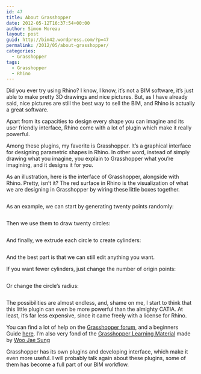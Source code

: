 ```yaml
---
id: 47
title: About Grasshopper
date: 2012-05-12T16:37:54+00:00
author: Simon Moreau
layout: post
guid: http://bim42.wordpress.com/?p=47
permalink: /2012/05/about-grasshopper/
categories:
  - Grasshopper
tags:
  - Grasshopper
  - Rhino
---
```

Did you ever try using Rhino? I know, I know, it&#8217;s not a BIM software, it&#8217;s just able to make pretty 3D drawings and nice pictures. But, as I have already said, nice pictures are still the best way to sell the BIM, and Rhino is actually a great software.

Apart from its capacities to design every shape you can imagine and its user friendly interface, Rhino come with a lot of plugin which make it really powerful.

Among these plugins, my favorite is Grasshopper. It&#8217;s a graphical interface for designing parametric shapes in Rhino. In other word, instead of simply drawing what you imagine, you explain to Grasshopper what you&#8217;re imagining, and it designs it for you.

As an illustration, here is the interface of Grasshopper, alongside with Rhino. Pretty, isn&#8217;t it? The red surface in Rhino is the visualization of what we are designing in Grasshopper by wiring these little boxes together.

![<img class="aligncenter size-full wp-image-53" title="IntroGrasshopper1" src="http://bim42.com/wp-content/uploads/2012/05/intrograsshopper13.jpg" alt="" width="584" height="305" srcset="https://bim42.com/wp-content/uploads/2012/05/intrograsshopper13.jpg 800w, https://bim42.com/wp-content/uploads/2012/05/intrograsshopper13-300x157.jpg 300w" sizes="(max-width: 584px) 100vw, 584px" />](http://bim42.com/wp-content/uploads/2012/05/intrograsshopper13.jpg)

As an example, we can start by generating twenty points randomly:

![<img class="aligncenter size-full wp-image-57" title="IntroGrasshopper2" src="http://bim42.com/wp-content/uploads/2012/05/intrograsshopper2_c.jpg" alt="" width="584" height="182" srcset="https://bim42.com/wp-content/uploads/2012/05/intrograsshopper2_c.jpg 800w, https://bim42.com/wp-content/uploads/2012/05/intrograsshopper2_c-300x93.jpg 300w" sizes="(max-width: 584px) 100vw, 584px" />](http://bim42.com/wp-content/uploads/2012/05/intrograsshopper2_c.jpg)

Then we use them to draw twenty circles:

![<img class="aligncenter size-full wp-image-58" title="IntroGrasshopper3" src="http://bim42.com/wp-content/uploads/2012/05/intrograsshopper3_c.jpg" alt="" width="584" height="182" srcset="https://bim42.com/wp-content/uploads/2012/05/intrograsshopper3_c.jpg 800w, https://bim42.com/wp-content/uploads/2012/05/intrograsshopper3_c-300x93.jpg 300w" sizes="(max-width: 584px) 100vw, 584px" />](http://bim42.com/wp-content/uploads/2012/05/intrograsshopper3_c.jpg)

And finally, we extrude each circle to create cylinders:

![<img class="aligncenter size-full wp-image-60" title="IntroGrasshopper4_C" src="http://bim42.com/wp-content/uploads/2012/05/intrograsshopper4_c.jpg" alt="" width="584" height="182" srcset="https://bim42.com/wp-content/uploads/2012/05/intrograsshopper4_c.jpg 800w, https://bim42.com/wp-content/uploads/2012/05/intrograsshopper4_c-300x93.jpg 300w" sizes="(max-width: 584px) 100vw, 584px" />](http://bim42.com/wp-content/uploads/2012/05/intrograsshopper4_c.jpg)

And the best part is that we can still edit anything you want.

If you want fewer cylinders, just change the number of origin points:

![<img class="aligncenter size-full wp-image-61" title="IntroGrasshopper5_C" src="http://bim42.com/wp-content/uploads/2012/05/intrograsshopper5_c.jpg" alt="" width="584" height="182" srcset="https://bim42.com/wp-content/uploads/2012/05/intrograsshopper5_c.jpg 800w, https://bim42.com/wp-content/uploads/2012/05/intrograsshopper5_c-300x93.jpg 300w" sizes="(max-width: 584px) 100vw, 584px" />](http://bim42.com/wp-content/uploads/2012/05/intrograsshopper5_c.jpg)

Or change the circle’s radius:

![<img class="aligncenter size-full wp-image-62" title="IntroGrasshopper6_C" src="http://bim42.com/wp-content/uploads/2012/05/intrograsshopper6_c.jpg" alt="" width="584" height="182" srcset="https://bim42.com/wp-content/uploads/2012/05/intrograsshopper6_c.jpg 800w, https://bim42.com/wp-content/uploads/2012/05/intrograsshopper6_c-300x93.jpg 300w" sizes="(max-width: 584px) 100vw, 584px" />](http://bim42.com/wp-content/uploads/2012/05/intrograsshopper6_c.jpg)

The possibilities are almost endless, and, shame on me, I start to think that this little plugin can even be more powerful than the almighty CATIA. At least, it&#8217;s far less expensive, since it came freely with a license for Rhino.

You can find a lot of help on the [Grasshopper forum](http://www.grasshopper3d.com/), and a beginners Guide [here](http://www.liftarchitects.com/journal/2009/3/25/the-grasshopper-primer-second-edition.html). I’m also very fond of the [Grasshopper Learning Material](http://www.schwartz.arch.ethz.ch/Vorlesungen/ParamTE/Dokumente/GrasshopperWorkspace.pdf?lan=en?dianr=14) made by [Woo Jae Sung](http://woojsung.com/)

Grasshopper has its own plugins and developing interface, which make it even more useful. I will probably talk again about these plugins, some of them has become a full part of our BIM workflow.